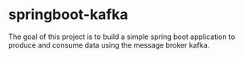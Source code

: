 # springboot-kafka
The goal of this project is to build a simple spring boot application to produce and consume data using the message broker kafka.
